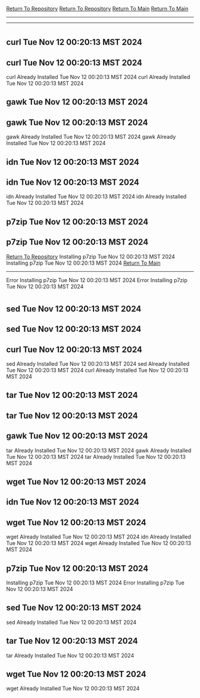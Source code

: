 [Return To Repository](https://github.com/DigitalWarrior/piholeparser/)
[Return To Repository](https://github.com/DigitalWarrior/piholeparser/)
[Return To Main](https://github.com/DigitalWarrior/piholeparser/blob/master/RecentRunLogs/Mainlog.md)
[Return To Main](https://github.com/DigitalWarrior/piholeparser/blob/master/RecentRunLogs/Mainlog.md)
____________________________________
____________________________________
# 
# 
## curl Tue Nov 12 00:20:13 MST 2024
## curl Tue Nov 12 00:20:13 MST 2024
curl Already Installed Tue Nov 12 00:20:13 MST 2024
curl Already Installed Tue Nov 12 00:20:13 MST 2024
## gawk Tue Nov 12 00:20:13 MST 2024
## gawk Tue Nov 12 00:20:13 MST 2024
gawk Already Installed Tue Nov 12 00:20:13 MST 2024
gawk Already Installed Tue Nov 12 00:20:13 MST 2024
## idn Tue Nov 12 00:20:13 MST 2024
## idn Tue Nov 12 00:20:13 MST 2024
idn Already Installed Tue Nov 12 00:20:13 MST 2024
idn Already Installed Tue Nov 12 00:20:13 MST 2024
## p7zip Tue Nov 12 00:20:13 MST 2024
## p7zip Tue Nov 12 00:20:13 MST 2024
[Return To Repository](https://github.com/DigitalWarrior/piholeparser/)
Installing p7zip Tue Nov 12 00:20:13 MST 2024
Installing p7zip Tue Nov 12 00:20:13 MST 2024
[Return To Main](https://github.com/DigitalWarrior/piholeparser/blob/master/RecentRunLogs/Mainlog.md)
____________________________________
Error Installing p7zip Tue Nov 12 00:20:13 MST 2024
Error Installing p7zip Tue Nov 12 00:20:13 MST 2024
# 
## sed Tue Nov 12 00:20:13 MST 2024
## sed Tue Nov 12 00:20:13 MST 2024
## curl Tue Nov 12 00:20:13 MST 2024
sed Already Installed Tue Nov 12 00:20:13 MST 2024
sed Already Installed Tue Nov 12 00:20:13 MST 2024
curl Already Installed Tue Nov 12 00:20:13 MST 2024
## tar Tue Nov 12 00:20:13 MST 2024
## tar Tue Nov 12 00:20:13 MST 2024
## gawk Tue Nov 12 00:20:13 MST 2024
tar Already Installed Tue Nov 12 00:20:13 MST 2024
gawk Already Installed Tue Nov 12 00:20:13 MST 2024
tar Already Installed Tue Nov 12 00:20:13 MST 2024
## wget Tue Nov 12 00:20:13 MST 2024
## idn Tue Nov 12 00:20:13 MST 2024
## wget Tue Nov 12 00:20:13 MST 2024
wget Already Installed Tue Nov 12 00:20:13 MST 2024
idn Already Installed Tue Nov 12 00:20:13 MST 2024
wget Already Installed Tue Nov 12 00:20:13 MST 2024
## p7zip Tue Nov 12 00:20:13 MST 2024
Installing p7zip Tue Nov 12 00:20:13 MST 2024
Error Installing p7zip Tue Nov 12 00:20:13 MST 2024
## sed Tue Nov 12 00:20:13 MST 2024
sed Already Installed Tue Nov 12 00:20:13 MST 2024
## tar Tue Nov 12 00:20:13 MST 2024
tar Already Installed Tue Nov 12 00:20:13 MST 2024
## wget Tue Nov 12 00:20:13 MST 2024
wget Already Installed Tue Nov 12 00:20:13 MST 2024
